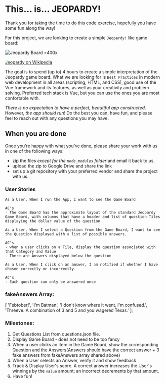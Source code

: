 # This... is... JEOPARDY!
Thank you for taking the time to do this code exercise, hopefully you have some fun along the way!

For this project, we are looking to create a simple `Jeopardy!` like game board:

![Jeopardy Board =400x](https://www.jeopardy.com/sites/default/files/styles/article_image_960_/public/files/image//Assets/jeopardy/images/s34_jbuzz/november/j-boards/jp_jbuzz_jeffect_submission_840x473.jpg?itok=GmsSmwrW)

[Jeopardy on Wikipedia](https://en.wikipedia.org/wiki/Jeopardy!)

The goal is to spend (up to) 4 hours to create a simple interpretation of the Jeopardy game board. What we are looking for is `Best Practices` in modern web development in all areas (scripting, HTML, and CSS), good use of the Vue framework and its features, as well as your creativity and problem solving. Preferred tech stack is Vue, but you can use the ones you are most confortable with.

*There is no expectation to have a perfect, beautiful app constructed.* However, _the app should run_! Do the best you can, have fun, and please feel to reach out with any questions you may have. 

## When you are done
Once you're happy with what you've done, please share your work with us in one of the following ways:

* zip the files *except for the `node_modules` folder* and email it back to us.
* upload the zip to Google Drive and share the link
* set up a git repository with your preferred vendor and share the project with us.

### User Stories
```
As a User, When I run the App, I want to see the Game Board

AC's
- The Game Board has the approximate layout of the standard Jeopardy Game Board, with columns that have a header and list of question Tiles displaying the dollar value of the question
```

```
As a User, When I select a Question from the Game Board, I want to see the Question displayed with a list of possible answers.

AC's
- when a user clicks on a Tile, display the question associated with that Category and Value
- There are Answers displayed below the question
```

```
As a User, When I click on an answer, I am notified if whether I have chosen correctly or incorrectly.

AC's
- Each question can only be answered once
```

### fakeAnswers Array:
[
  'Febtober!',
  'I\'m Batman',
  'I don\'t know where it went, I\'m confused.',
  'Threeve. A combination of 3 and 5 and you wagered Texas.'
];

### Milestones:
1. Get Questions List from questions.json file.
2. Display Game Board - does not need to be too fancy
3. When a user clicks an item in the Game Board, show the corresponding Question and the Answers(Answers should have the correct answer + 3 fake answers from fakeAnswers array shared above)
4. When a User selects an Answer, verify it and show feedback
5. Track & Display User's score. A correct answer increases the User's winnings by the `value` amount; an incorrect decrements by that amount.
6. Have fun!
